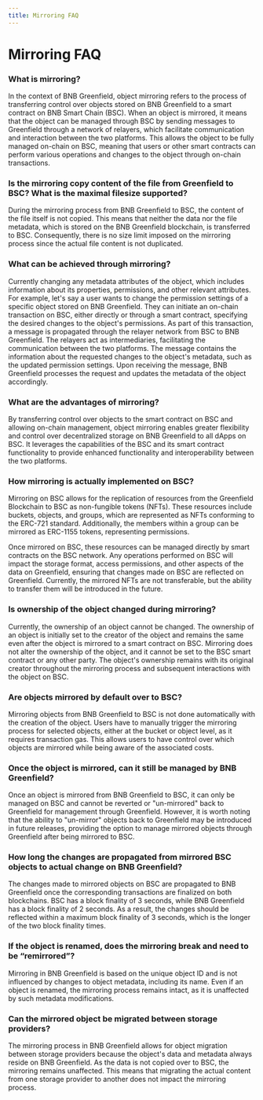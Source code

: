 ```yaml
---
title: Mirroring FAQ
---
```


# Mirroring FAQ

### What is mirroring?
In the context of BNB Greenfield, object mirroring refers to the process of transferring control over objects stored on BNB Greenfield to a smart contract on BNB Smart Chain (BSC). When an object is mirrored, it means that the object can be managed through BSC by sending messages to Greenfield through a network of relayers, which facilitate communication and interaction between the two platforms. This allows the object to be fully managed on-chain on BSC, meaning that users or other smart contracts can perform various operations and changes to the object through on-chain transactions.

### Is the mirroring copy content of the file from Greenfield to BSC? What is the maximal filesize supported?
During the mirroring process from BNB Greenfield to BSC, the content of the file itself is not copied. This means that neither the data nor the file metadata, which is stored on the BNB Greenfield blockchain, is transferred to BSC. Consequently, there is no size limit imposed on the mirroring process since the actual file content is not duplicated.

### What can be achieved through mirroring?
Currently changing any metadata attributes of the object, which includes information about its properties, permissions, and other relevant attributes. For example, let's say a user wants to change the permission settings of a specific object stored on BNB Greenfield. They can initiate an on-chain transaction on BSC, either directly or through a smart contract, specifying the desired changes to the object's permissions. As part of this transaction, a message is propagated through the relayer network from BSC to BNB Greenfield. The relayers act as intermediaries, facilitating the communication between the two platforms. The message contains the information about the requested changes to the object's metadata, such as the updated permission settings. Upon receiving the message, BNB Greenfield processes the request and updates the metadata of the object accordingly. 

### What are the advantages of mirroring?
By transferring control over objects to the smart contract on BSC and allowing on-chain management, object mirroring enables greater flexibility and control over decentralized storage on BNB Greenfield to all dApps on BSC. It leverages the capabilities of the BSC and its smart contract functionality to provide enhanced functionality and interoperability between the two platforms.

### How mirroring is actually implemented on BSC?
Mirroring on BSC allows for the replication of resources from the Greenfield Blockchain to BSC as non-fungible tokens (NFTs). These resources include buckets, objects, and groups, which are represented as NFTs conforming to the ERC-721 standard. Additionally, the members within a group can be mirrored as ERC-1155 tokens, representing permissions.

Once mirrored on BSC, these resources can be managed directly by smart contracts on the BSC network. Any operations performed on BSC will impact the storage format, access permissions, and other aspects of the data on Greenfield, ensuring that changes made on BSC are reflected on Greenfield. Currently, the mirrored NFTs are not transferable, but the ability to transfer them will be introduced in the future.

### Is ownership of the object changed during mirroring?
Currently, the ownership of an object cannot be changed. The ownership of an object is initially set to the creator of the object and remains the same even after the object is mirrored to a smart contract on BSC. Mirroring does not alter the ownership of the object, and it cannot be set to the BSC smart contract or any other party. The object's ownership remains with its original creator throughout the mirroring process and subsequent interactions with the object on BSC.

### Are objects mirrored by default over to BSC?
Mirroring objects from BNB Greenfield to BSC is not done automatically with the creation of the object. Users have to manually trigger the mirroring process for selected objects, either at the bucket or object level, as it requires transaction gas. This allows users to have control over which objects are mirrored while being aware of the associated costs.

### Once the object is mirrored, can it still be managed by BNB Greenfield?
Once an object is mirrored from BNB Greenfield to BSC, it can only be managed on BSC and cannot be reverted or "un-mirrored" back to Greenfield for management through Greenfield. However, it is worth noting that the ability to "un-mirror" objects back to Greenfield may be introduced in future releases, providing the option to manage mirrored objects through Greenfield after being mirrored to BSC.

### How long the changes are propagated from mirrored BSC objects to actual change on BNB Greenfield?
The changes made to mirrored objects on BSC are propagated to BNB Greenfield once the corresponding transactions are finalized on both blockchains. BSC has a block finality of 3 seconds, while BNB Greenfield has a block finality of 2 seconds. As a result, the changes should be reflected within a maximum block finality of 3 seconds, which is the longer of the two block finality times.

### If the object is renamed, does the mirroring break and need to be “remirrored”?
Mirroring in BNB Greenfield is based on the unique object ID and is not influenced by changes to object metadata, including its name. Even if an object is renamed, the mirroring process remains intact, as it is unaffected by such metadata modifications.

### Can the mirrored object be migrated between storage providers?
The mirroring process in BNB Greenfield allows for object migration between storage providers because the object's data and metadata always reside on BNB Greenfield. As the data is not copied over to BSC, the mirroring remains unaffected. This means that migrating the actual content from one storage provider to another does not impact the mirroring process.

